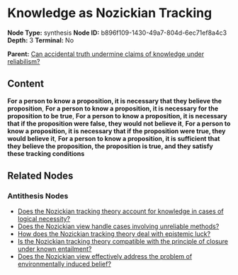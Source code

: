 # Knowledge as Nozickian Tracking

**Node Type:** synthesis
**Node ID:** b896f109-1430-49a7-804d-6ec71ef8a4c3
**Depth:** 3
**Terminal:** No

**Parent:** [Can accidental truth undermine claims of knowledge under reliabilism?](can-accidental-truth-undermine-claims-of-knowledge-under-reliabilism-antithesis-60c48292-07ba-40a7-ab90-ad85b693d4b9.md)

## Content

**For a person to know a proposition, it is necessary that they believe the proposition**, **For a person to know a proposition, it is necessary for the proposition to be true**, **For a person to know a proposition, it is necessary that if the proposition were false, they would not believe it**, **For a person to know a proposition, it is necessary that if the proposition were true, they would believe it**, **For a person to know a proposition, it is sufficient that they believe the proposition, the proposition is true, and they satisfy these tracking conditions**

## Related Nodes

### Antithesis Nodes

- [Does the Nozickian tracking theory account for knowledge in cases of logical necessity?](does-the-nozickian-tracking-theory-account-for-knowledge-in-cases-of-logical-necessity-antithesis-ef42e69d-c6ee-494b-8d65-6e78e9ca8527.md)
- [Does the Nozickian view handle cases involving unreliable methods?](does-the-nozickian-view-handle-cases-involving-unreliable-methods-antithesis-1381f3d0-5d39-47dc-b105-24020043dbdb.md)
- [How does the Nozickian tracking theory deal with epistemic luck?](how-does-the-nozickian-tracking-theory-deal-with-epistemic-luck-antithesis-4b60bb9c-9576-4d74-929f-057cc61d8373.md)
- [Is the Nozickian tracking theory compatible with the principle of closure under known entailment?](is-the-nozickian-tracking-theory-compatible-with-the-principle-of-closure-under-known-entailment-antithesis-8facb330-4ed5-45e8-9513-3dd430db8b62.md)
- [Does the Nozickian view effectively address the problem of environmentally induced belief?](does-the-nozickian-view-effectively-address-the-problem-of-environmentally-induced-belief-antithesis-8144503e-5570-4f68-b3fb-0079646ea2ba.md)
